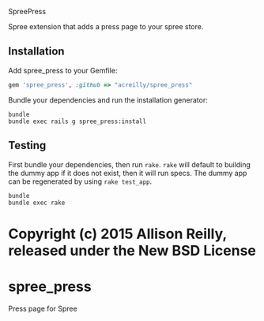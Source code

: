 SpreePress

Spree extension that adds a press page to your spree store.

Installation
------------

Add spree_press to your Gemfile:

```ruby
gem 'spree_press', :github => "acreilly/spree_press"
```

Bundle your dependencies and run the installation generator:

```shell
bundle
bundle exec rails g spree_press:install
```

Testing
-------

First bundle your dependencies, then run `rake`. `rake` will default to building the dummy app if it does not exist, then it will run specs. The dummy app can be regenerated by using `rake test_app`.

```shell
bundle
bundle exec rake
```

Copyright (c) 2015 Allison Reilly, released under the New BSD License
=======
# spree_press
Press page for Spree
